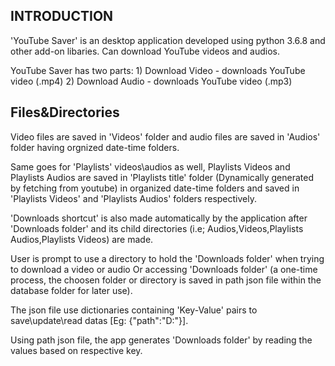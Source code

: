 INTRODUCTION
---------------------

'YouTube Saver' is an desktop application developed using python 3.6.8 and other add-on libaries. 
Can download YouTube videos and audios.

YouTube Saver has two parts:
	1) Download Video     -   downloads YouTube video (.mp4)
	2) Download Audio     -   downloads YouTube video (.mp3)


Files&Directories
-----------------

Video files are saved in 'Videos' folder and audio files are saved in 'Audios' folder having orgnized date-time folders.

Same goes for 'Playlists' videos\audios as well, Playlists Videos and Playlists Audios are saved in 'Playlists title' folder (Dynamically generated by fetching from youtube) in organized date-time folders and saved in 'Playlists Videos' and 'Playlists Audios' folders respectively.

'Downloads shortcut' is also made automatically by the application after 'Downloads folder' and its child directories (i.e; Audios,Videos,Playlists Audios,Playlists Videos) are made.

User is prompt to use a directory to hold the 'Downloads folder' when trying to download a video or audio Or accessing 'Downloads folder' (a one-time process, the choosen folder or directory is saved in path json file within the database folder for later use).

The json file use dictionaries containing 'Key-Value' pairs to save\update\read datas [Eg: {"path":"D:\"}].

Using path json file, the app generates 'Downloads folder' by reading the values based on respective key.